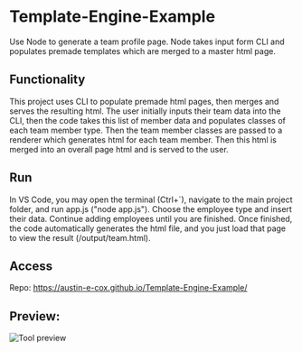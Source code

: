 # Template-Engine-Example
Use Node to generate a team profile page. Node takes input form CLI and populates premade templates which are merged to a master html page.

## Functionality
This project uses CLI to populate premade html pages, then merges and serves the resulting html. The user initially inputs their team data into the CLI, then the code takes this list of member data and populates classes of each team member type. Then the team member classes are passed to a renderer which generates html for each team member. Then this html is merged into an overall page html and is served to the user.

## Run
In VS Code, you may open the terminal (Ctrl+\`), navigate to the main project folder, and run app.js ("node app.js").
Choose the employee type and insert their data. Continue adding employees until you are finished. Once finished, the code automatically generates the html file, and you just load that page to view the result (/output/team.html).

## Access
Repo: https://austin-e-cox.github.io/Template-Engine-Example/

## Preview:
![Tool preview](/preview.gif?raw=true "Tool Preview")
